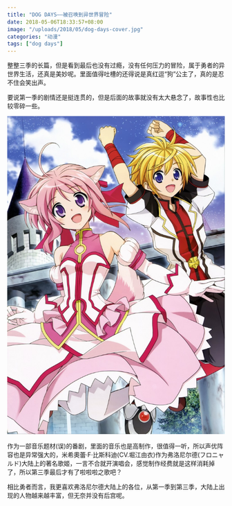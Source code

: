 ```yaml
---
title: "DOG DAYS——被召唤到异世界冒险"
date: 2018-05-06T18:33:57+08:00
image: "/uploads/2018/05/dog-days-cover.jpg"
categories: "动漫"
tags: ["dog days"]
---
```


整整三季的长篇，但是看到最后也没有过瘾，没有任何压力的冒险，属于勇者的异世界生活，还真是美妙呢。里面值得吐槽的还得说是真红逗“狗”公主了，真的是忍不住会笑出声。

要说第一季的剧情还是挺连贯的，但是后面的故事就没有太大悬念了，故事性也比较零碎一些。<!--more-->

![](/uploads/2018/05/millhiore-and-cinque.jpg)

作为一部音乐题材(误)的番剧，里面的音乐也是高制作，很值得一听，所以声优阵容也是异常强大的，米希奧蕾·F·比斯科迪(CV.堀江由衣)作为弗洛尼尔德(フロニャルド)大陆上的著名歌姬，一言不合就开演唱会，感觉制作经费就是这样消耗掉了，所以第三季最后才有了啦啦啦之歌吧？

相比勇者而言，我更喜欢弗洛尼尔德大陆上的各位，从第一季到第三季，大陆上出现的人物越来越丰富，但无奈并没有后宫呢。